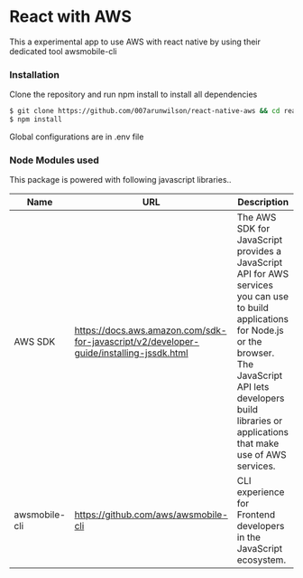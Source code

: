 # React with AWS

This a experimental app to use AWS with react native by using their dedicated tool awsmobile-cli

### Installation

Clone the repository and run npm install to install all dependencies

```sh
$ git clone https://github.com/007arunwilson/react-native-aws && cd react-native-aws
$ npm install
```

Global configurations are in .env file

### Node Modules used

This package is powered with following javascript libraries..

| Name    | URL                                                                                     | Description                                                                                                                                                                                                                           |
| ------- | --------------------------------------------------------------------------------------- | ------------------------------------------------------------------------------------------------------------------------------------------------------------------------------------------------------------------------------------- |
| AWS SDK | https://docs.aws.amazon.com/sdk-for-javascript/v2/developer-guide/installing-jssdk.html | The AWS SDK for JavaScript provides a JavaScript API for AWS services you can use to build applications for Node.js or the browser. The JavaScript API lets developers build libraries or applications that make use of AWS services. |
| awsmobile-cli   | https://github.com/aws/awsmobile-cli                                                          | CLI experience for Frontend developers in the JavaScript ecosystem.                                                                                                                                                                                 |
